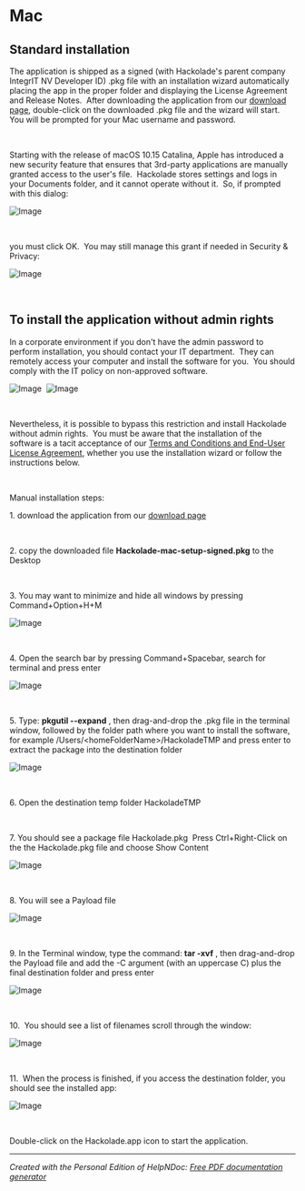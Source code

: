# Mac

## Standard installation ##

The application is shipped as a signed (with Hackolade's parent company IntegrIT NV Developer ID) .pkg file with an installation wizard automatically placing the app in the proper folder and displaying the License Agreement and Release Notes.&nbsp; After downloading the application from our [download page](<https://hackolade.com/download.html> "target=\"\_blank\""), double-click on the downloaded .pkg file and the wizard will start.&nbsp; You will be prompted for your Mac username and password.

&nbsp;

Starting with the release of macOS 10.15 Catalina, Apple has introduced a new security feature that ensures that 3rd-party applications are manually granted access to the user's file.&nbsp; Hackolade stores settings and logs in your Documents folder, and it cannot operate without it.&nbsp; So, if prompted with this dialog:

![Image](<lib/Mac%20Catalina%20-%20access%20to%20Documents%20folder.png>)

&nbsp;

you must click OK.&nbsp; You may still manage this grant if needed in Security \& Privacy:

![Image](<lib/Mac%20Catalina%20Security%20Privacy.png>)

&nbsp;

## To install the application without admin rights ##

In a corporate environment if you don't have the admin password to perform installation, you should contact your IT department.&nbsp; They can remotely access your computer and install the software for you.&nbsp; You should comply with the IT policy on non-approved software.

![Image](<lib/Mac%20install%20-%20admin%20password.png>)&nbsp; ![Image](<lib/Mac%20install%20-%20failed.png>)

&nbsp;

Nevertheless, it is possible to bypass this restriction and install Hackolade without admin rights.&nbsp; You must be aware that the installation of the software is a tacit acceptance of our [Terms and Conditions and End-User License Agreement](<https://hackolade.com/eulas.html> "target=\"\_blank\""), whether you use the installation wizard or follow the instructions below.

&nbsp;

Manual installation steps:

&#49;. download the application from our [download page](<https://hackolade.com/download.html> "target=\"\_blank\"")

&nbsp;

&#50;. copy the downloaded file **Hackolade-mac-setup-signed.pkg** to the Desktop

&nbsp;

&#51;. You may want to minimize and hide all windows by pressing Command+Option+H+M

![Image](<lib/Mac%20install%20-%20step%202.png>)

&nbsp;

&#52;. Open the search bar by pressing Command+Spacebar, search for terminal and press enter

![Image](<lib/Mac%20install%20-%20step%204.png>)

&nbsp;

&#53;. Type: **pkgutil --expand** , then drag-and-drop the .pkg file in the terminal window, followed by the folder path where you want to install the software, for example /Users/\<homeFolderName\>/HackoladeTMP and press enter to extract the package into the destination folder

![Image](<lib/Mac%20install%20-%20step%205.png>)

&nbsp;

&#54;. Open the destination temp folder HackoladeTMP

&nbsp;

&#55;. You should see a package file Hackolade.pkg&nbsp; Press Ctrl+Right-Click on the the Hackolade.pkg file and choose Show Content

![Image](<lib/Mac%20install%20-%20step%207.png>)

&nbsp;

&#56;. You will see a Payload file

![Image](<lib/Mac%20install%20-%20step%208.png>)

&nbsp;

&#57;. In the Terminal window, type the command: **tar -xvf** , then drag-and-drop the Payload file and add the -C argument (with an uppercase C) plus the final destination folder and press enter

![Image](<lib/Mac%20install%20-%20step%209.png>)

&nbsp;

&#49;0.&nbsp; You should see a list of filenames scroll through the window:

![Image](<lib/Mac%20install%20-%20step%2010.png>)

&nbsp;

&#49;1.&nbsp; When the process is finished, if you access the destination folder, you should see the installed app:

![Image](<lib/Mac%20install%20-%20step%2011.png>)

&nbsp;

Double-click on the Hackolade.app icon to start the application.


***
_Created with the Personal Edition of HelpNDoc: [Free PDF documentation generator](<https://www.helpndoc.com>)_
